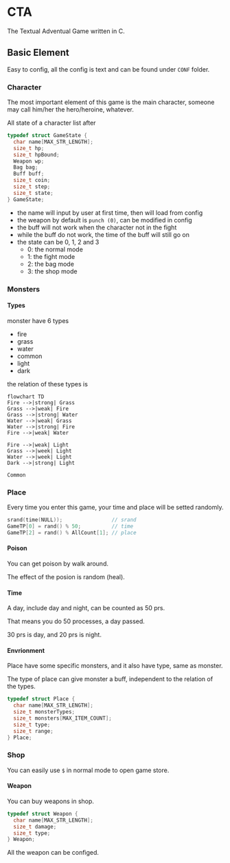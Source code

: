 # CTA

The Textual Adventual Game written in C.

## Basic Element

Easy to config, all the config is text
and can be found under `CONF` folder.

### Character

The most important element of this game is the main character,
someone may call him/her the hero/heroine, whatever.

All state of a character list after

```c
typedef struct GameState {
  char name[MAX_STR_LENGTH];
  size_t hp;
  size_t hpBound;
  Weapon wp;
  Bag bag;
  Buff buff;
  size_t coin;
  size_t step;
  size_t state;
} GameState;
```

- the name will input by user at first time, then will load from config
- the weapon by default is `punch (0)`, can be modified in config
- the buff will not work when the character not in the fight
- while the buff do not work, the time of the buff will still go on
- the state can be 0, 1, 2 and 3
  - 0: the normal mode
  - 1: the fight mode
  - 2: the bag mode
  - 3: the shop mode

### Monsters

#### Types

monster have 6 types

- fire
- grass
- water
- common
- light
- dark

the relation of these types is

```mermaid
flowchart TD
Fire -->|strong| Grass
Grass -->|weak| Fire
Grass -->|strong| Water
Water -->|weak| Grass
Water -->|strong| Fire
Fire -->|weak| Water

Fire -->|weak| Light
Grass -->|week| Light
Water -->|week| Light
Dark -->|strong| Light

Common
```

### Place

Every time you enter this game,
your time and place will be setted randomly.

```c
srand(time(NULL));                // srand
GameTP[0] = rand() % 50;          // time
GameTP[2] = rand() % AllCount[1]; // place
```

#### Poison

You can get poison by walk around.

The effect of the posion is random (heal).

#### Time

A day, include day and night, can be counted as 50 prs.

That means you do 50 processes, a day passed.

30 prs is day, and 20 prs is night.

#### Envrionment

Place have some specific monsters,
and it also have type, same as monster.

The type of place can give monster a buff,
independent to the relation of the types.

```c
typedef struct Place {
  char name[MAX_STR_LENGTH];
  size_t monsterTypes;
  size_t monsters[MAX_ITEM_COUNT];
  size_t type;
  size_t range;
} Place;
```

### Shop

You can easily use `$` in normal mode
to open game store.

#### Weapon

You can buy weapons in shop.

```c
typedef struct Weapon {
  char name[MAX_STR_LENGTH];
  size_t damage;
  size_t type;
} Weapon;
```

All the weapon can be configed.
